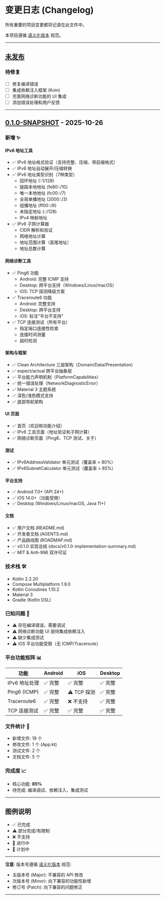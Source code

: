 # 变更日志 (Changelog)

所有重要的项目变更都将记录在此文件中。

本项目遵循 [语义化版本](https://semver.org/lang/zh-CN/) 规范。

---

## [未发布]

### 待修复
- [ ] 修复编译错误
- [ ] 集成依赖注入框架 (Koin)
- [ ] 完善网络诊断功能的 UI 集成
- [ ] 添加错误处理和用户反馈

---

## [0.1.0-SNAPSHOT] - 2025-10-26

### 新增 ✨

#### IPv6 地址工具
- ✅ IPv6 地址格式验证（支持完整、压缩、带前缀格式）
- ✅ IPv6 地址自动展开/压缩转换
- ✅ IPv6 地址类型识别（7种类型）
  - 回环地址 (::1/128)
  - 链路本地地址 (fe80::/10)
  - 唯一本地地址 (fc00::/7)
  - 全局单播地址 (2000::/3)
  - 组播地址 (ff00::/8)
  - 未指定地址 (::/128)
  - IPv4 映射地址
- ✅ IPv6 子网计算器
  - CIDR 解析和验证
  - 网络地址计算
  - 地址范围计算（首尾地址）
  - 地址总数计算

#### 网络诊断工具
- ✅ Ping6 功能
  - Android: 完整 ICMP 支持
  - Desktop: 跨平台支持（Windows/Linux/macOS）
  - iOS: TCP 探测降级方案
- ✅ Traceroute6 功能
  - Android: 完整支持
  - Desktop: 跨平台支持
  - iOS: 标注"平台不支持"
- ✅ TCP 连接测试（所有平台）
  - 指定端口连接性检查
  - 连接时间测量
  - 超时检测

#### 架构与框架
- ✅ Clean Architecture 三层架构（Domain/Data/Presentation）
- ✅ expect/actual 跨平台抽象层
- ✅ 平台能力声明机制（PlatformCapabilities）
- ✅ 统一错误处理（NetworkDiagnosticError）
- ✅ Material 3 主题系统
- ✅ 深色/浅色模式支持
- ✅ 底部导航架构

#### UI 页面
- ✅ 首页（欢迎和功能介绍）
- ✅ IPv6 工具页面（地址验证和子网计算）
- ✅ 网络诊断页面（Ping6、TCP 测试、关于）

#### 测试
- ✅ IPv6AddressValidator 单元测试（覆盖率 > 80%）
- ✅ IPv6SubnetCalculator 单元测试（覆盖率 > 85%）

#### 平台支持
- ✅ Android 7.0+ (API 24+)
- ✅ iOS 14.0+（功能受限）
- ✅ Desktop (Windows/Linux/macOS, Java 11+)

#### 文档
- ✅ 用户文档 (README.md)
- ✅ 开发者文档 (AGENTS.md)
- ✅ 产品路线图 (ROADMAP.md)
- ✅ v0.1.0 实现总结 (docs/v0.1.0-implementation-summary.md)
- ✅ MIT & Anti-996 双许可证

### 技术栈 🛠️
- Kotlin 2.2.20
- Compose Multiplatform 1.9.0
- Kotlin Coroutines 1.10.2
- Material 3
- Gradle (Kotlin DSL)

### 已知问题 🐛
- ⚠️ 存在编译错误，需要调试
- ⚠️ 网络诊断功能 UI 层待集成依赖注入
- ⚠️ 缺少集成测试
- ⚠️ iOS 平台功能受限（无 ICMP/Traceroute）

### 平台功能矩阵 📊

| 功能 | Android | iOS | Desktop |
|------|---------|-----|---------|
| IPv6 地址处理 | ✅ 完整 | ✅ 完整 | ✅ 完整 |
| Ping6 (ICMP) | ✅ 完整 | ⚠️ TCP 探测 | ✅ 完整 |
| Traceroute6 | ✅ 完整 | ❌ 不支持 | ✅ 完整 |
| TCP 连接测试 | ✅ 完整 | ✅ 完整 | ✅ 完整 |

### 文件统计 📁
- 新增文件: 19 个
- 修改文件: 1 个 (App.kt)
- 测试文件: 2 个
- 文档文件: 5 个

### 完成度 📈
- 核心功能: **85%**
- 待完成: 编译调试、依赖注入、集成测试

---

## 图例说明

- ✅ 已完成
- ⚠️ 部分完成/有限制
- ❌ 不支持
- 🚧 进行中
- 📝 计划中

---

**注意**: 版本号遵循 [语义化版本](https://semver.org/lang/zh-CN/) 规范:
- 主版本号 (Major): 不兼容的 API 修改
- 次版本号 (Minor): 向下兼容的功能性新增
- 修订号 (Patch): 向下兼容的问题修正

---

[未发布]: https://github.com/qiyuey/ipv6-toolbox/compare/v0.1.0...HEAD
[0.1.0-SNAPSHOT]: https://github.com/qiyuey/ipv6-toolbox/releases/tag/v0.1.0
